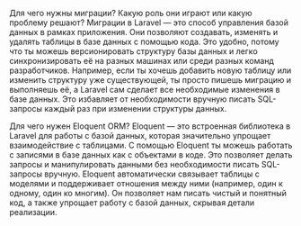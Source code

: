 Для чего нужны миграции? Какую роль они играют или какую проблему решают?
Миграции в Laravel — это способ управления базой данных в рамках приложения. Они позволяют создавать, изменять и удалять таблицы в базе данных с помощью кода. Это удобно, потому что ты можешь версионировать структуру базы данных и легко синхронизировать её на разных машинах или среди разных команд разработчиков. Например, если ты хочешь добавить новую таблицу или изменить структуру уже существующей, ты просто пишешь миграцию и выполняешь её, а Laravel сам сделает все необходимые изменения в базе данных. Это избавляет от необходимости вручную писать SQL-запросы каждый раз при изменении структуры данных.

Для чего нужен Eloquent ORM?
Eloquent — это встроенная библиотека в Laravel для работы с базой данных, которая значительно упрощает взаимодействие с таблицами. С помощью Eloquent ты можешь работать с записями в базе данных как с объектами в коде. Это позволяет делать запросы и манипулировать данными без необходимости писать SQL-запросы вручную. Eloquent автоматически связывает таблицы с моделями и поддерживает отношения между ними (например, один к одному, один ко многим). Он позволяет нам писать чистый и понятный код, а также упрощает работу с базой данных, скрывая детали реализации.

